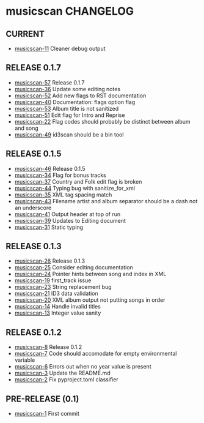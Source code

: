 musicscan CHANGELOG
======================

## CURRENT
 - [musicscan-11](https://github.com/cjcodeproj/musicscan/issues/11) Cleaner debug output

## RELEASE 0.1.7
 - [musicscan-57](https://github.com/cjcodeproj/musicscan/issues/57) Release 0.1.7
 - [musicscan-36](https://github.com/cjcodeproj/musicscan/issues/36) Update some editing notes
 - [musicscan-52](https://github.com/cjcodeproj/musicscan/issues/52) Add new flags to RST documentation
 - [musicscan-40](https://github.com/cjcodeproj/musicscan/issues/40) Documentation: flags option flag
 - [musicscan-53](https://github.com/cjcodeproj/musicscan/issues/53) Album title is not sanitized
 - [musicscan-51](https://github.com/cjcodeproj/musicscan/issues/51) Edit flag for Intro and Reprise
 - [musicscan-22](https://github.com/cjcodeproj/musicscan/issues/22) Flag codes should probably be distinct between album and song
 - [musicscan-49](https://github.com/cjcodeproj/musicscan/issues/49) id3scan should be a bin tool


## RELEASE 0.1.5
 - [musicscan-46](https://github.com/cjcodeproj/musicscan/issues/46) Release 0.1.5
 - [musicscan-34](https://github.com/cjcodeproj/musicscan/issues/34) Flag for bonus tracks
 - [musicscan-37](https://github.com/cjcodeproj/musicscan/issues/37) Country and Folk edit flag is broken
 - [musicscan-44](https://github.com/cjcodeproj/musicscan/issues/44) Typing bug with sanitize_for_xml
 - [musicscan-35](https://github.com/cjcodeproj/musicscan/issues/35) XML tag spacing match
 - [musicscan-43](https://github.com/cjcodeproj/musicscan/issues/43) Filename artist and album separator should be a dash not an underscore
 - [musicscan-41](https://github.com/cjcodeproj/musicscan/issues/41) Output header at top of run
 - [musicscan-39](https://github.com/cjcodeproj/musicscan/issues/39) Updates to Editing document
 - [musicscan-31](https://github.com/cjcodeproj/musicscan/issues/31) Static typing


## RELEASE 0.1.3
 - [musicscan-26](https://github.com/cjcodeproj/musicscan/issues/26) Release 0.1.3
 - [musicscan-25](https://github.com/cjcodeproj/musicscan/issues/25) Consider editing documentation
 - [musicscan-24](https://github.com/cjcodeproj/musicscan/issues/24) Pointer hints between song and index in XML
 - [musicscan-19](https://github.com/cjcodeproj/musicscan/issues/19) first_track issue
 - [musicscan-23](https://github.com/cjcodeproj/musicscan/issues/23) String replacement bug
 - [musicscan-21](https://github.com/cjcodeproj/musicscan/issues/21) ID3 data validation
 - [musicscan-20](https://github.com/cjcodeproj/musicscan/issues/20) XML album output not putting songs in order
 - [musicscan-14](https://github.com/cjcodeproj/musicscan/issues/14) Handle invalid titles
 - [musicscan-13](https://github.com/cjcodeproj/musicscan/issues/13) Integer value sanity


## RELEASE 0.1.2
 - [musicscan-8](https://github.com/cjcodeproj/musicscan/issues/8) Release 0.1.2
 - [musicscan-7](https://github.com/cjcodeproj/musicscan/issues/7) Code should accomodate for empty environmental variable
 - [musicscan-6](https://github.com/cjcodeproj/musicscan/issues/6) Errors out when no year value is present
 - [musicscan-3](https://github.com/cjcodeproj/musicscan/issues/3) Update the README.md
 - [musicscan-2](https://github.com/cjcodeproj/musicscan/issues/2) Fix pyproject.toml classifier


## PRE-RELEASE (0.1)
 - [musicscan-1](https://github.com/cjcodeproj/musicscan/issues/1) First commit
